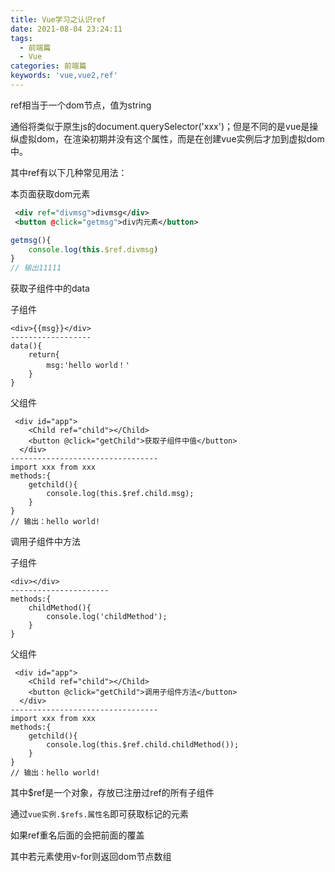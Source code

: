 ```yaml
---
title: Vue学习之认识ref
date: 2021-08-04 23:24:11
tags:
  - 前端篇
  - Vue
categories: 前端篇
keywords: 'vue,vue2,ref'
---
```


ref相当于一个dom节点，值为string

通俗将类似于原生js的document.querySelector('xxx')；但是不同的是vue是操纵虚拟dom，在渲染初期并没有这个属性，而是在创建vue实例后才加到虚拟dom中。

其中ref有以下几种常见用法：

本页面获取dom元素

```xml
 <div ref="divmsg">divmsg</div>
 <button @click="getmsg">div内元素</button>
```

```javascript
getmsg(){
	console.log(this.$ref.divmsg)
}
// 输出11111
```

<!--more-->

获取子组件中的data

子组件

```xml-dtd
<div>{{msg}}</div>
------------------
data(){
	return{
		msg:'hello world！'
	}
}
```

父组件

```xml-dtd
 <div id="app">
	<Child ref="child"></Child>
    <button @click="getChild">获取子组件中值</button>
  </div>
---------------------------------
import xxx from xxx
methods:{
	getchild(){
		console.log(this.$ref.child.msg);
	}
}
// 输出：hello world!
```

调用子组件中方法

子组件

```xml-dtd
<div></div>
----------------------
methods:{
	childMethod(){
		console.log('childMethod');
	}
}
```

父组件

```xml-dtd
 <div id="app">
	<Child ref="child"></Child>
    <button @click="getChild">调用子组件方法</button>
  </div>
---------------------------------
import xxx from xxx
methods:{
	getchild(){
		console.log(this.$ref.child.childMethod());
	}
}
// 输出：hello world!
```

其中$ref是一个对象，存放已注册过ref的所有子组件

通过`vue实例.$refs.属性名`即可获取标记的元素

如果ref重名后面的会把前面的覆盖

其中若元素使用v-for则返回dom节点数组